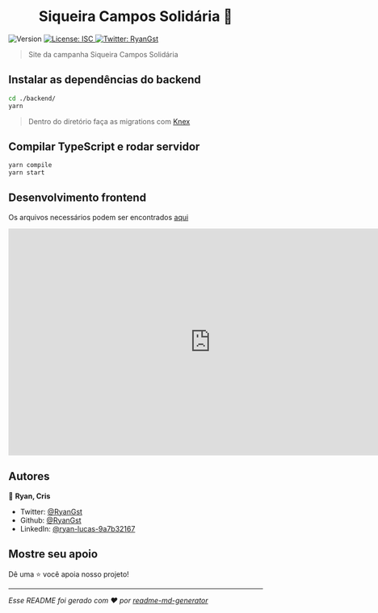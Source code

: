 <h1 align="center">Siqueira Campos Solidária 🌺</h1>
<p>
  <img alt="Version" src="https://img.shields.io/badge/version-1.0.0-blue.svg?cacheSeconds=2592000" />
  <a href="#" target="_blank">
    <img alt="License: ISC" src="https://img.shields.io/badge/License-ISC-yellow.svg" />
  </a>
  <a href="https://twitter.com/RyanGst" target="_blank">
    <img alt="Twitter: RyanGst" src="https://img.shields.io/twitter/follow/RyanGst.svg?style=social" />
  </a>
</p>

> Site da campanha Siqueira Campos Solidária

## Instalar as dependências do backend

```sh
cd ./backend/
yarn
```

> Dentro do diretório faça as migrations com [Knex](http://knexjs.org/)

## Compilar TypeScript e rodar servidor

```sh
yarn compile
yarn start
```

## Desenvolvimento frontend

Os arquivos necessários podem ser encontrados [aqui](https://www.figma.com/file/aUSksxvFkd2LfeUL1RfkSE/Siq-solidaria?node-id=0%3A1)

<iframe style="border: none;" width="800" height="450" src="https://www.figma.com/embed?embed_host=share&url=https%3A%2F%2Fwww.figma.com%2Ffile%2FaUSksxvFkd2LfeUL1RfkSE%2FSiq-solidaria%3Fnode-id%3D0%253A1" allowfullscreen></iframe>

## Autores

👤 **Ryan, Cris**

- Twitter: [@RyanGst](https://twitter.com/RyanGst)
- Github: [@RyanGst](https://github.com/RyanGst)
- LinkedIn: [@ryan-lucas-9a7b32167](https://linkedin.com/in/ryan-lucas-9a7b32167)

## Mostre seu apoio

Dê uma ⭐️ você apoia nosso projeto!

---

_Esse README foi gerado com ❤️ por [readme-md-generator](https://github.com/kefranabg/readme-md-generator)_
